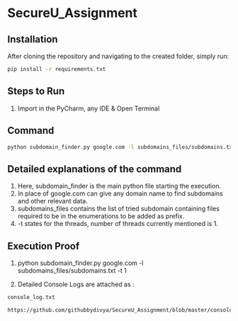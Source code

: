 # SecureU_Assignment

## Installation
After cloning the repository and navigating to the created folder, simply run:
```bash
pip install -r requirements.txt
```

## Steps to Run

1. Import in the PyCharm, any IDE & Open Terminal

## Command
```bash
python subdomain_finder.py google.com -l subdomains_files/subdomains.txt -t 1
```
## Detailed explanations of the command
1. Here, subdomain_finder is the main python file starting the execution. 
2. In place of google.com can give any domain name to find subdomains and other relevant data. 
3. subdomains_files contains the list of tried subdomain containing files required to be in the enumerations to be added as prefix. 
4. -t states for the threads, number of threads currently mentioned is 1.
###

## Execution Proof
1. python subdomain_finder.py google.com -l subdomains_files/subdomains.txt -t 1

2. Detailed Console Logs are attached as :
```bash
console_log.txt

https://github.com/githubbydivya/SecureU_Assignment/blob/master/console_log.txt
```

###
